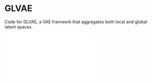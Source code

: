 # GLVAE
Code for GLVAE, a VAE framwork that aggregates both local and global latent spaces.

![](figs/model.pdf)
